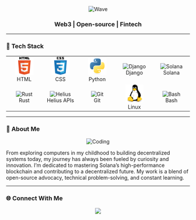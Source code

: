 <div align="center">
  <img src="https://user-images.githubusercontent.com/46750750/118325857-f917d400-b4ea-11eb-8506-93e5f5a3a126.gif" alt="Wave" width="30"/>  
  <h3>Web3 | Open-source | Fintech</h3>
</div>


---

### 🔧 **Tech Stack**

<div align="center">
  <table>
    <tr>
      <td align="center" width="120"><img src="https://raw.githubusercontent.com/devicons/devicon/master/icons/html5/html5-original-wordmark.svg" alt="HTML" width="50"/><br>HTML</td>
      <td align="center" width="120"><img src="https://raw.githubusercontent.com/devicons/devicon/master/icons/css3/css3-original-wordmark.svg" alt="CSS" width="50"/><br>CSS</td>
      <td align="center" width="120"><img src="https://raw.githubusercontent.com/devicons/devicon/master/icons/python/python-original.svg" alt="Python" width="50"/><br>Python</td>
      <td align="center" width="120"><img src="https://cdn.worldvectorlogo.com/logos/django.svg" alt="Django" width="50"/><br>Django</td>
      <td align="center" width="120"><img src="https://cryptologos.cc/logos/solana-sol-logo.svg?v=025" alt="Solana" width="50"/><br>Solana</td>
    </tr>
    <tr>
      <td align="center" width="120"><img src="https://upload.wikimedia.org/wikipedia/commons/d/d5/Rust_programming_language_black_logo.svg" alt="Rust" width="50"/><br>Rust</td>
      <td align="center" width="120"><img src="https://app.ashbyhq.com/api/images/org-theme-logo/b083f53d-31a9-48fd-98f0-190f8c724c95/696c566d-1b82-4aa8-8acc-8cfdb68841f5.png" alt="Helius" width="50"/><br>Helius APIs</td>
      <td align="center" width="120"><img src="https://www.vectorlogo.zone/logos/git-scm/git-scm-icon.svg" alt="Git" width="50"/><br>Git</td>
      <td align="center" width="120"><img src="https://raw.githubusercontent.com/devicons/devicon/master/icons/linux/linux-original.svg" alt="Linux" width="50"/><br>Linux</td>
      <td align="center" width="120"><img src="https://www.vectorlogo.zone/logos/gnu_bash/gnu_bash-icon.svg" alt="Bash" width="50"/><br>Bash</td>
    </tr>
  </table>
</div>

---


### 📖 **About Me**

<div align="center">
  <img src="https://user-images.githubusercontent.com/46750750/118327398-bf9e9800-b4ed-11eb-81c6-e27a7f1f0cf0.gif" alt="Coding" width="300"/>
</div>

<p>
From exploring computers in my childhood to building decentralized systems today, my journey has always been fueled by curiosity and innovation.  
I’m dedicated to mastering Solana’s high-performance blockchain and contributing to a decentralized future.  
My work is a blend of open-source advocacy, technical problem-solving, and constant learning.
</p>

---

### 🌐 **Connect With Me**

<div align="center">
  <a href="https://www.linkedin.com/in/mahdibahlouli/" target="_blank">
    <img src="https://img.shields.io/badge/-LinkedIn-blue?style=for-the-badge&logo=linkedin&logoColor=white"/>
  </a>

</div>
